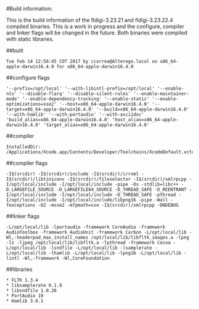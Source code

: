 #Build information:

This is the build information of the fldigi-3.23.21 and fldigi-3.23.22.4 compiled binaries. This is a work in progress and the configure, compiler and linker flags will be changed in the future. Both binaries were compiled with static libraries.

##built

```
Tue Feb 14 12:56:45 COT 2017 by ccorrea@Alterego.local on x86_64-apple-darwin16.4.0 for x86_64-apple-darwin16.4.0
```

##configure flags

```
'--prefix=/opt/local' '--with-libintl-prefix=/opt/local' '--enable-nls' '--disable-flarq' '--disable-silent-rules' '--enable-maintainer-mode' '--enable-dependency-tracking' '--enable-static' '--enable-optimizations=sse2' '--host=x86_64-apple-darwin16.4.0' '--target=x86_64-apple-darwin16.4.0' '--build=x86_64-apple-darwin16.4.0' '--with-hamlib' '--with-portaudio' '--with-asciidoc' 'build_alias=x86_64-apple-darwin16.4.0' 'host_alias=x86_64-apple-darwin16.4.0' 'target_alias=x86_64-apple-darwin16.4.0'
```

##compiler

```
InstalledDir: /Applications/Xcode.app/Contents/Developer/Toolchains/XcodeDefault.xctoolchain/usr/bin
```

##compiler flags

```
-I$(srcdir) -I$(srcdir)/include -I$(srcdir)/irrxml -I$(srcdir)/libtiniconv -I$(srcdir)/fileselector -I$(srcdir)/xmlrpcpp -I/opt/local/include -I/opt/local/include -pipe -Os -stdlib=libc++ -D_LARGEFILE_SOURCE -D_LARGEFILE64_SOURCE -D_THREAD_SAFE -D_REENTRANT -I/opt/local/include -I/opt/local/include -D_THREAD_SAFE -pthread -I/opt/local/include -I/opt/local/include/libpng16 -pipe -Wall -fexceptions -O2 -msse2 -mfpmath=sse -I$(srcdir)/xmlrpcpp -DNDEBUG
```

##linker flags

```
-L/opt/local/lib -lportaudio -framework CoreAudio -framework AudioToolbox -framework AudioUnit -framework Carbon -L/opt/local/lib -Wl,-headerpad_max_install_names /opt/local/lib/libfltk_images.a -lpng -lz -ljpeg /opt/local/lib/libfltk.a -lpthread -framework Cocoa -L/opt/local/lib -lsndfile -L/opt/local/lib -lsamplerate -L/opt/local/lib -lhamlib -L/opt/local/lib -lpng16 -L/opt/local/lib -lintl -Wl,-framework -Wl,CoreFoundation
```

##libraries

```
* FLTK 1.3.4
* libsamplerate 0.1.9
* libsndfile 1.0.26
* PortAudio 19
* Hamlib 3.0.1
```